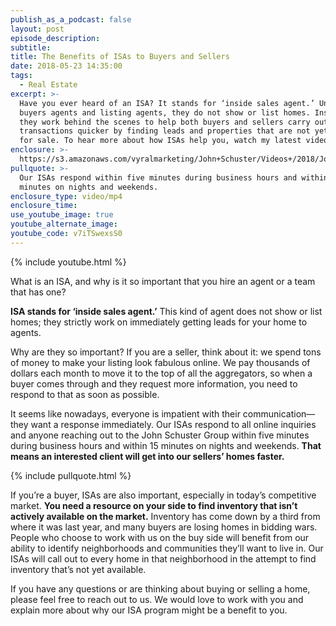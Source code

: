 ```yaml
---
publish_as_a_podcast: false
layout: post
episode_description:
subtitle:
title: The Benefits of ISAs to Buyers and Sellers
date: 2018-05-23 14:35:00
tags:
  - Real Estate
excerpt: >-
  Have you ever heard of an ISA? It stands for ‘inside sales agent.’ Unlike
  buyers agents and listing agents, they do not show or list homes. Instead,
  they work behind the scenes to help both buyers and sellers carry out their
  transactions quicker by finding leads and properties that are not yet listed
  for sale. To hear more about how ISAs help you, watch my latest video.
enclosure: >-
  https://s3.amazonaws.com/vyralmarketing/John+Schuster/Videos+/2018/John+Schuster+Group-+ISA.mp4
pullquote: >-
  Our ISAs respond within five minutes during business hours and within 15
  minutes on nights and weekends.
enclosure_type: video/mp4
enclosure_time:
use_youtube_image: true
youtube_alternate_image:
youtube_code: v7iTSwexsS0
---
```


{% include youtube.html %}

What is an ISA, and why is it so important that you hire an agent or a team that has one?

**ISA stands for ‘inside sales agent.’** This kind of agent does not show or list homes; they strictly work on immediately getting leads for your home to agents.

Why are they so important? If you are a seller, think about it: we spend tons of money to make your listing look fabulous online. We pay thousands of dollars each month to move it to the top of all the aggregators, so when a buyer comes through and they request more information, you need to respond to that as soon as possible.

It seems like nowadays, everyone is impatient with their communication—they want a response immediately. Our ISAs respond to all online inquiries and anyone reaching out to the John Schuster Group within five minutes during business hours and within 15 minutes on nights and weekends. **That means an interested client will get into our sellers’ homes faster.**

{% include pullquote.html %}

If you’re a buyer, ISAs are also important, especially in today’s competitive market. **You need a resource on your side to find inventory that isn’t actively available on the market.** Inventory has come down by a third from where it was last year, and many buyers are losing homes in bidding wars. People who choose to work with us on the buy side will benefit from our ability to identify neighborhoods and communities they’ll want to live in. Our ISAs will call out to every home in that neighborhood in the attempt to find inventory that’s not yet available. 

If you have any questions or are thinking about buying or selling a home, please feel free to reach out to us. We would love to work with you and explain more about why our ISA program might be a benefit to you.<br>